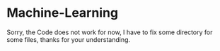 # Machine-Learning

Sorry, the Code does not work for now, I have to fix some directory for some files, thanks for your understanding.  
